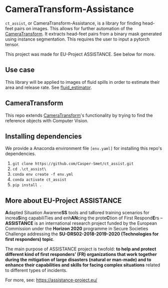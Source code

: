 # CameraTransform-Assistance
`ct_assist`, or CameraTransform-Assistance, is a library for finding head-feet pairs on images. This allows for further automation of the [CameraTransform](https://github.com/rgerum/cameratransform). It extracts head-feet pairs from a binary mask generated using instance segmentation. This requires the user to input a pytorch tensor.

This project was made for EU-Project ASSISTANCE. See below for more.

## Use case
This library will be applied to images of fluid spills in order to estimate their area and release rate. See [fluid_estimator](https://github.com/Casper-Smet/spill_estimator).


## CameraTransform
This repo extends [CameraTransform](https://github.com/rgerum/cameratransform)'s functionality by trying to find the reference objects with Computer Vision. 

## Installing dependencies
We provide a Anaconda environment file `[env.yaml]` for installing this repo's dependencies. 


1. `git clone https://github.com/Casper-Smet/ct_assist.git`
2. `cd .\ct_assist\`
3. `conda env create -f env.yml`
4. `conda activate ct_assist`
5. `pip install .`
   

## More about EU-Project ASSISTANCE
**A**dapted Situation Awarene**SS** tools and ta**I**lored training scenarios for increa**S**ing capabiliTies and enh**AN**cing the prote**C**tion of First Respond**E**rs – **ASSISTANCE** is an international research project funded by the European Commission under the **Horizon 2020** programme in Secure Societies Challenge addressing the **SU-DRS02-2018-2019-2020 (Technologies for first responders) topic**.

The main purpose of ASSISTANCE project is twofold: **to help and protect different kind of first responders’ (FR) organizations that work together during the mitigation of large disasters (natural or man-made) and to enhance their capabilities and skills for facing complex situations** related to different types of incidents.

For more, see: https://assistance-project.eu/
